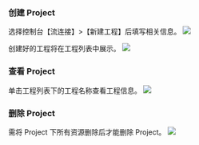 ### 创建 Project
选择控制台【流连接】>【新建工程】后填写相关信息。
![](https://main.qcloudimg.com/raw/072e1af6b2d8c2c4fd396db1c7965bbc.png)

创建好的工程将在工程列表中展示。
![](https://main.qcloudimg.com/raw/47e83a96657f3e7940af45007bb11a79.png)
### 查看 Project
单击工程列表下的工程名称查看工程信息。
![](https://main.qcloudimg.com/raw/0c0f34b99c8f2ac2d13d97012b71a242.png)

###  删除 Project
需将 Project 下所有资源删除后才能删除 Project。
![](https://main.qcloudimg.com/raw/79f7a03c81e4352f1fca591c57e8282a.png)

